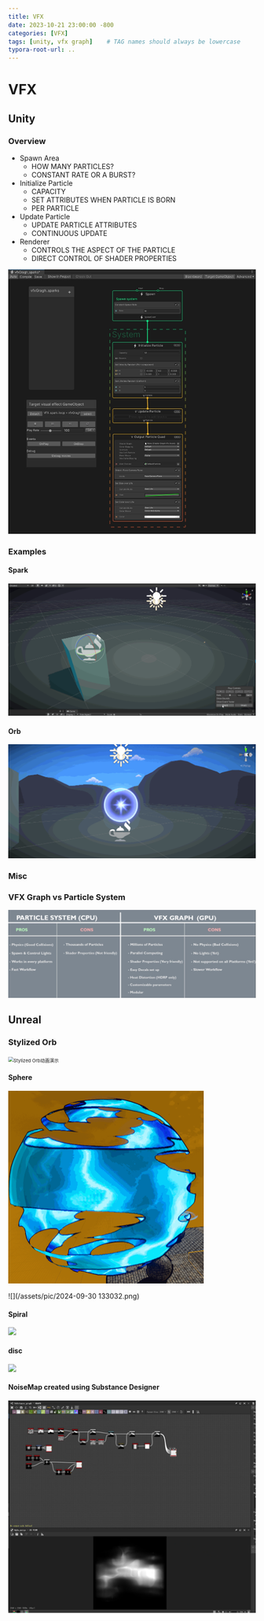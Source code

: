 ```yaml
---
title: VFX
date: 2023-10-21 23:00:00 -800
categories: [VFX]
tags: [unity, vfx graph]    # TAG names should always be lowercase
typora-root-url: ..
---
```


# VFX

## Unity
### Overview

- Spawn Area
  - HOW MANY PARTICLES?
  - CONSTANT RATE OR A BURST?
- Initialize Particle
  - CAPACITY
  - SET ATTRIBUTES WHEN PARTICLE IS BORN
  - PER PARTICLE
- Update Particle
  - UPDATE PARTICLE ATTRIBUTES
  - CONTINUOUS UPDATE
- Renderer
  - CONTROLS THE ASPECT OF THE PARTICLE
  - DIRECT CONTROL OF SHADER PROPERTIES

![](/assets/pic/192250.png)

### Examples

#### Spark

![](/assets/pic/spark.gif)

#### Orb

![](/assets/pic/Orb.gif)

### Misc

### VFX Graph vs Particle System

![](/assets/pic/182030.png)

## Unreal

### Stylized Orb

<img src="/assets/pic/ball_vfx.gif" alt="Stylized Orb动画演示" style="zoom:67%;" />

#### Sphere

<img src="/assets/pic/Sphere.gif" alt="Sphere模型展示" style="zoom:50%;" />

![](/assets/pic/2024-09-30 133032.png)

#### Spiral

![](/assets/pic/spiral.gif)

#### disc

![](/assets/pic/disc.gif)

#### NoiseMap created using Substance Designer

![](/assets/pic/Noise_map_vfx.png)
